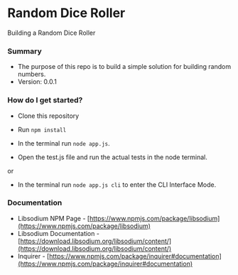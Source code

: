 # Random Dice Roller #

Building a Random Dice Roller

### Summary ###

* The purpose of this repo is to build a simple solution for building random numbers.
* Version: 0.0.1

### How do I get started? ###

* Clone this repository
* Run `npm install`

* In the terminal run `node app.js`.
* Open the test.js file and run the actual tests in the node terminal.

or 

* In the terminal run `node app.js cli` to enter the CLI Interface Mode.

### Documentation ###

* Libsodium NPM Page - [https://www.npmjs.com/package/libsodium](https://www.npmjs.com/package/libsodium) 
* Libsodium Documentation - [https://download.libsodium.org/libsodium/content/](https://download.libsodium.org/libsodium/content/)
* Inquirer - [https://www.npmjs.com/package/inquirer#documentation](https://www.npmjs.com/package/inquirer#documentation)

